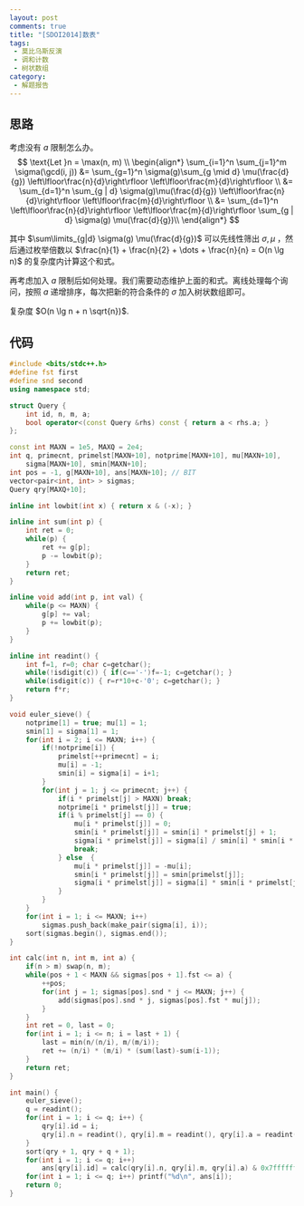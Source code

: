```yaml
---
layout: post
comments: true
title: "[SDOI2014]数表"
tags:
 - 莫比乌斯反演
 - 调和计数
 - 树状数组
category:
 - 解题报告
---
```


## 思路

考虑没有 $a$ 限制怎么办。
$$
\text{Let }n = \max(n, m) \\
\begin{align*}
\sum_{i=1}^n \sum_{j=1}^m \sigma(\gcd(i, j)) &= \sum_{g=1}^n \sigma(g)\sum_{g \mid d} \mu(\frac{d}{g}) \left\lfloor\frac{n}{d}\right\rfloor \left\lfloor\frac{m}{d}\right\rfloor \\
&= \sum_{d=1}^n \sum_{g | d} \sigma(g)\mu(\frac{d}{g}) \left\lfloor\frac{n}{d}\right\rfloor \left\lfloor\frac{m}{d}\right\rfloor \\
&= \sum_{d=1}^n \left\lfloor\frac{n}{d}\right\rfloor \left\lfloor\frac{m}{d}\right\rfloor \sum_{g | d} \sigma(g) \mu(\frac{d}{g})\\
\end{align*}
$$

其中 $\sum\limits_{g|d} \sigma(g) \mu(\frac{d}{g})$ 可以先线性筛出 $\sigma, \mu$ ，然后通过枚举倍数以 $\frac{n}{1} + \frac{n}{2} + \dots + \frac{n}{n} = O(n \lg n)$ 的复杂度内计算这个和式。

再考虑加入 $a$ 限制后如何处理。我们需要动态维护上面的和式。离线处理每个询问，按照 $a$ 递增排序，每次把新的符合条件的 $\sigma$ 加入树状数组即可。

复杂度 $O(n \lg n + n \sqrt{n})$.

## 代码

```cpp
#include <bits/stdc++.h>
#define fst first
#define snd second
using namespace std;

struct Query {
    int id, n, m, a;
    bool operator<(const Query &rhs) const { return a < rhs.a; }
};

const int MAXN = 1e5, MAXQ = 2e4;
int q, primecnt, primelst[MAXN+10], notprime[MAXN+10], mu[MAXN+10], 
    sigma[MAXN+10], smin[MAXN+10];
int pos = -1, g[MAXN+10], ans[MAXN+10]; // BIT
vector<pair<int, int> > sigmas;
Query qry[MAXQ+10];

inline int lowbit(int x) { return x & (-x); }

inline int sum(int p) {
    int ret = 0;
    while(p) {
        ret += g[p];
        p -= lowbit(p);
    }
    return ret;
}

inline void add(int p, int val) {
    while(p <= MAXN) {
        g[p] += val;
        p += lowbit(p);
    }
}

inline int readint() {
    int f=1, r=0; char c=getchar();
    while(!isdigit(c)) { if(c=='-')f=-1; c=getchar(); }
    while(isdigit(c)) { r=r*10+c-'0'; c=getchar(); }
    return f*r;
}

void euler_sieve() {
    notprime[1] = true; mu[1] = 1;
    smin[1] = sigma[1] = 1;
    for(int i = 2; i <= MAXN; i++) {
        if(!notprime[i]) {
            primelst[++primecnt] = i;
            mu[i] = -1;
            smin[i] = sigma[i] = i+1;
        }
        for(int j = 1; j <= primecnt; j++) {
            if(i * primelst[j] > MAXN) break;
            notprime[i * primelst[j]] = true;
            if(i % primelst[j] == 0) {
                mu[i * primelst[j]] = 0;
                smin[i * primelst[j]] = smin[i] * primelst[j] + 1;
                sigma[i * primelst[j]] = sigma[i] / smin[i] * smin[i * primelst[j]];
                break;
            } else  {
                mu[i * primelst[j]] = -mu[i];
                smin[i * primelst[j]] = smin[primelst[j]];
                sigma[i * primelst[j]] = sigma[i] * smin[i * primelst[j]];
            }
        }
    }
    for(int i = 1; i <= MAXN; i++)
        sigmas.push_back(make_pair(sigma[i], i));
    sort(sigmas.begin(), sigmas.end());
}

int calc(int n, int m, int a) {
    if(n > m) swap(n, m);
    while(pos + 1 < MAXN && sigmas[pos + 1].fst <= a) {
        ++pos;
        for(int j = 1; sigmas[pos].snd * j <= MAXN; j++) {
            add(sigmas[pos].snd * j, sigmas[pos].fst * mu[j]);
        }
    }
    int ret = 0, last = 0;
    for(int i = 1; i <= n; i = last + 1) {
        last = min(n/(n/i), m/(m/i));
        ret += (n/i) * (m/i) * (sum(last)-sum(i-1));
    }
    return ret;
}

int main() {
    euler_sieve();
    q = readint();
    for(int i = 1; i <= q; i++) {
        qry[i].id = i;
        qry[i].n = readint(), qry[i].m = readint(), qry[i].a = readint();
    }
    sort(qry + 1, qry + q + 1);
    for(int i = 1; i <= q; i++)
        ans[qry[i].id] = calc(qry[i].n, qry[i].m, qry[i].a) & 0x7fffffff;
    for(int i = 1; i <= q; i++) printf("%d\n", ans[i]);
    return 0;
}
```